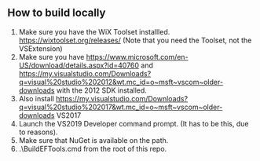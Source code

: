 ## How to build locally
1. Make sure you have the WiX Toolset installled. https://wixtoolset.org/releases/ (Note that you need the Toolset, not the VSExtension)
1. Make sure you have https://www.microsoft.com/en-US/download/details.aspx?id=40760 and https://my.visualstudio.com/Downloads?q=visual%20studio%202012&wt.mc_id=o~msft~vscom~older-downloads with the 2012 SDK installed.
1. Also install https://my.visualstudio.com/Downloads?q=visual%20studio%202017&wt.mc_id=o~msft~vscom~older-downloads VS2017
1. Launch the VS2019 Developer command prompt. (It has to be this, due to reasons).
1. Make sure that NuGet is available on the path.
1. .\BuildEFTools.cmd from the root of this repo.
